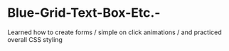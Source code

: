 # Blue-Grid-Text-Box-Etc.-

Learned how to create forms / simple on click animations / and practiced overall CSS styling
